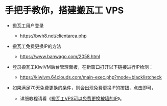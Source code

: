 # 手把手教你，搭建搬瓦工 VPS

- 搬瓦工用户登录
  - https://bwh8.net/clientarea.php

- 搬瓦工免费更换IP的方法
  - https://www.banwago.com/2058.html

- 登录搬瓦工KiwiVM后台管理面板，在新窗口打开以下链接进行IP检测：
  - https://kiwivm.64clouds.com/main-exec.php?mode=blacklistcheck



- 如果满足70天免费更换的条件，则会出现免费更换IP的按钮，点击即可，
  - 详细教程请看《[搬瓦工VPS可以免费更换被墙的IP](https://www.banwago.com/1978.html)》。